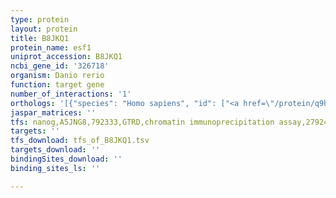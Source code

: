 ```yaml
---
type: protein
layout: protein
title: B8JKQ1
protein_name: esf1
uniprot_accession: B8JKQ1
ncbi_gene_id: '326718'
organism: Danio rerio
function: target gene
number_of_interactions: '1'
orthologs: '[{"species": "Homo sapiens", "id": ["<a href=\"/protein/q9h501\">Q9H501</a>"]}, {"species": "Mus musculus", "id": ["<a href=\"/protein/q3v1v3\">Q3V1V3</a>"]}, {"species": "Rattus norvegicus", "id": ["<a href=\"/protein/q76mt4\">Q76MT4</a>"]}, {"species": "Drosophila melanogaster", "id": ["<a href=\"/protein/o46307\">O46307</a>"]}, {"species": "Caenorhabditis elegans", "id": ["<a href=\"/protein/q20969\">Q20969</a>"]}, {"species": "Saccharomyces cerevisiae", "id": ["<a href=\"/protein/q06344\">Q06344</a>"]}]'
jaspar_matrices: ''
tfs: nanog,A5JNG8,792333,GTRD,chromatin immunoprecipitation assay,27924024%5Buid%5D,No
targets: ''
tfs_download: tfs_of_B8JKQ1.tsv
targets_download: ''
bindingSites_download: ''
binding_sites_ls: ''

---
```

